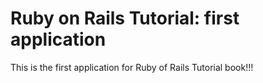 # Ruby on Rails Tutorial: first application

This is the first application for Ruby of Rails Tutorial book!!!